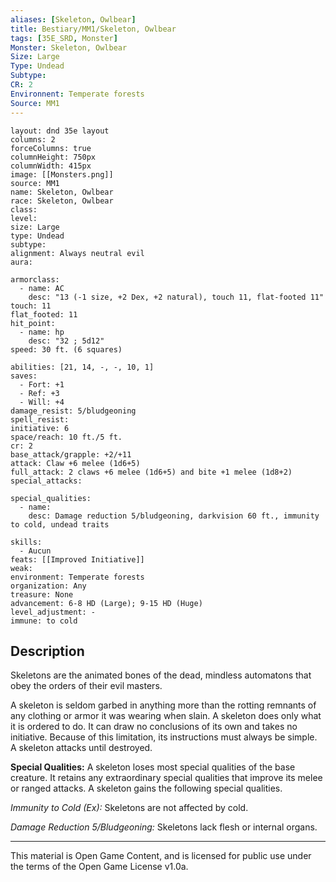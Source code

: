 ```yaml
---
aliases: [Skeleton, Owlbear]
title: Bestiary/MM1/Skeleton, Owlbear
tags: [35E_SRD, Monster]
Monster: Skeleton, Owlbear
Size: Large
Type: Undead
Subtype: 
CR: 2
Environnent: Temperate forests
Source: MM1
---
```


```statblock
layout: dnd 35e layout
columns: 2
forceColumns: true
columnHeight: 750px
columnWidth: 415px
image: [[Monsters.png]]
source: MM1
name: Skeleton, Owlbear
race: Skeleton, Owlbear
class: 
level: 
size: Large
type: Undead
subtype: 
alignment: Always neutral evil
aura: 

armorclass:
  - name: AC
    desc: "13 (-1 size, +2 Dex, +2 natural), touch 11, flat-footed 11"
touch: 11
flat_footed: 11
hit_point:
  - name: hp
    desc: "32 ; 5d12"
speed: 30 ft. (6 squares)

abilities: [21, 14, -, -, 10, 1]
saves:
  - Fort: +1
  - Ref: +3
  - Will: +4
damage_resist: 5/bludgeoning
spell_resist: 
initiative: 6
space/reach: 10 ft./5 ft.
cr: 2
base_attack/grapple: +2/+11
attack: Claw +6 melee (1d6+5)
full_attack: 2 claws +6 melee (1d6+5) and bite +1 melee (1d8+2)
special_attacks: 

special_qualities:
  - name: 
    desc: Damage reduction 5/bludgeoning, darkvision 60 ft., immunity to cold, undead traits

skills:
  - Aucun
feats: [[Improved Initiative]]
weak: 
environment: Temperate forests
organization: Any
treasure: None
advancement: 6-8 HD (Large); 9-15 HD (Huge)
level_adjustment: -
immune: to cold
```

## Description

<p>Skeletons are the animated bones of the dead, mindless automatons that obey the orders of their evil masters.</p>
<p>A skeleton is seldom garbed in anything more than the rotting remnants of any clothing or armor it was wearing when slain. A skeleton does only what it is ordered to do. It can draw no conclusions of its own and takes no initiative. Because of this limitation, its instructions must always be simple. A skeleton attacks until destroyed.</p>
<p>
            <b>Special Qualities:</b> A skeleton loses most special qualities of the base creature. It retains any extraordinary special qualities that improve its melee or ranged attacks. A skeleton gains the following special qualities.</p>
<p>
            <i>Immunity to Cold (Ex):</i> Skeletons are not affected by cold.</p>
<p>
            <i>Damage Reduction 5/Bludgeoning:</i> Skeletons lack flesh or internal organs.</p>

---

This material is Open Game Content, and is licensed for public use under
the terms of the Open Game License v1.0a.
